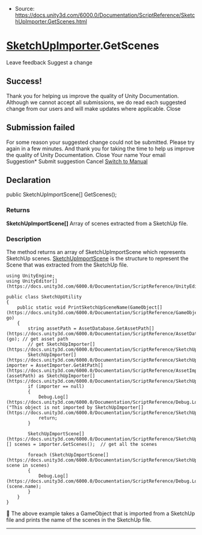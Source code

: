 * Source: https://docs.unity3d.com/6000.0/Documentation/ScriptReference/SketchUpImporter.GetScenes.html

#  [SketchUpImporter](https://docs.unity3d.com/6000.0/Documentation/ScriptReference/SketchUpImporter.html).GetScenes
Leave feedback
Suggest a change
## Success!
Thank you for helping us improve the quality of Unity Documentation. Although we cannot accept all submissions, we do read each suggested change from our users and will make updates where applicable.
Close
## Submission failed
For some reason your suggested change could not be submitted. Please <a>try again</a> in a few minutes. And thank you for taking the time to help us improve the quality of Unity Documentation.
Close
Your name Your email Suggestion* Submit suggestion
Cancel
[Switch to Manual](https://docs.unity3d.com/6000.0/Documentation/Manual/class-SketchUpImporter.html "Go to SketchUpImporter Component in the Manual")
## Declaration
public SketchUpImportScene[] GetScenes(); 
### Returns
**SketchUpImportScene[]** Array of scenes extracted from a SketchUp file. 
### Description
The method returns an array of SketchUpImportScene which represents SketchUp scenes.
[SketchUpImportScene](https://docs.unity3d.com/6000.0/Documentation/ScriptReference/SketchUpImportScene.html) is the structure to represent the Scene that was extracted from the SketchUp file.
```
using UnityEngine;
using UnityEditor[](https://docs.unity3d.com/6000.0/Documentation/ScriptReference/UnityEditor.html);  
  
public class SketchUpUtility
{
    public static void PrintSketchUpSceneName(GameObject[](https://docs.unity3d.com/6000.0/Documentation/ScriptReference/GameObject.html) go)
    {
        string assetPath = AssetDatabase.GetAssetPath[](https://docs.unity3d.com/6000.0/Documentation/ScriptReference/AssetDatabase.GetAssetPath.html)(go); // get asset path
        // get SketchUpImporter[](https://docs.unity3d.com/6000.0/Documentation/ScriptReference/SketchUpImporter.html)
        SketchUpImporter[](https://docs.unity3d.com/6000.0/Documentation/ScriptReference/SketchUpImporter.html) importer = AssetImporter.GetAtPath[](https://docs.unity3d.com/6000.0/Documentation/ScriptReference/AssetImporter.GetAtPath.html)(assetPath) as SketchUpImporter[](https://docs.unity3d.com/6000.0/Documentation/ScriptReference/SketchUpImporter.html);
        if (importer == null)
        {
            Debug.Log[](https://docs.unity3d.com/6000.0/Documentation/ScriptReference/Debug.Log.html)("This object is not imported by SketchUpImporter[](https://docs.unity3d.com/6000.0/Documentation/ScriptReference/SketchUpImporter.html)");
            return;
        }  
  
        SketchUpImportScene[](https://docs.unity3d.com/6000.0/Documentation/ScriptReference/SketchUpImportScene.html)[] scenes = importer.GetScenes();  // get all the scenes  
  
        foreach (SketchUpImportScene[](https://docs.unity3d.com/6000.0/Documentation/ScriptReference/SketchUpImportScene.html) scene in scenes)
        {
            Debug.Log[](https://docs.unity3d.com/6000.0/Documentation/ScriptReference/Debug.Log.html)(scene.name);
        }
    }
}

```

The above example takes a GameObject that is imported from a SketchUp file and prints the name of the scenes in the SketchUp file.
* * *
